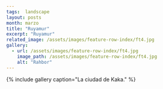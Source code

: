 ```yaml
---
tags:  landscape
layout: posts
month: marzo
title: "Ruyamur"
excerpt: "Ruyamur"
related_image: /assets/images/feature-row-index/ft4.jpg
gallery:
  - url: /assets/images/feature-row-index/ft4.jpg
    image_path: /assets/images/feature-row-index/ft4.jpg
    alt: "Rahbor"
---
```

{% include gallery caption="La ciudad de Kaka." %}